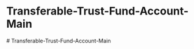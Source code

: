 # Transferable-Trust-Fund-Account-Main
#   T r a n s f e r a b l e - T r u s t - F u n d - A c c o u n t - M a i n  
 